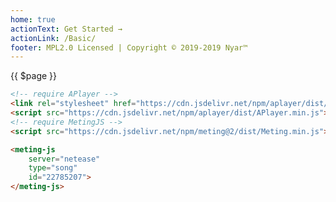 ```yaml
---
home: true
actionText: Get Started →
actionLink: /Basic/
footer: MPL2.0 Licensed | Copyright © 2019-2019 Nyar™
---
```



{{ $page }}

<aplayer :audio="{
name: '东西（Cover：林俊呈）',
artist: '纳豆',
url: 'https://cdn.moefe.org/music/mp3/thing.mp3',
cover: 'https://p1.music.126.net/5zs7IvmLv7KahY3BFzUmrg==/109951163635241613.jpg?param=300y300', // prettier-ignore
lrc: 'https://cdn.moefe.org/music/lrc/thing.lrc',
}" :lrcType="3" />


<netease/>

```html
<!-- require APlayer -->
<link rel="stylesheet" href="https://cdn.jsdelivr.net/npm/aplayer/dist/APlayer.min.css">
<script src="https://cdn.jsdelivr.net/npm/aplayer/dist/APlayer.min.js"></script>
<!-- require MetingJS -->
<script src="https://cdn.jsdelivr.net/npm/meting@2/dist/Meting.min.js"></script>

<meting-js
	server="netease"
	type="song"
	id="22785207">
</meting-js>


```
